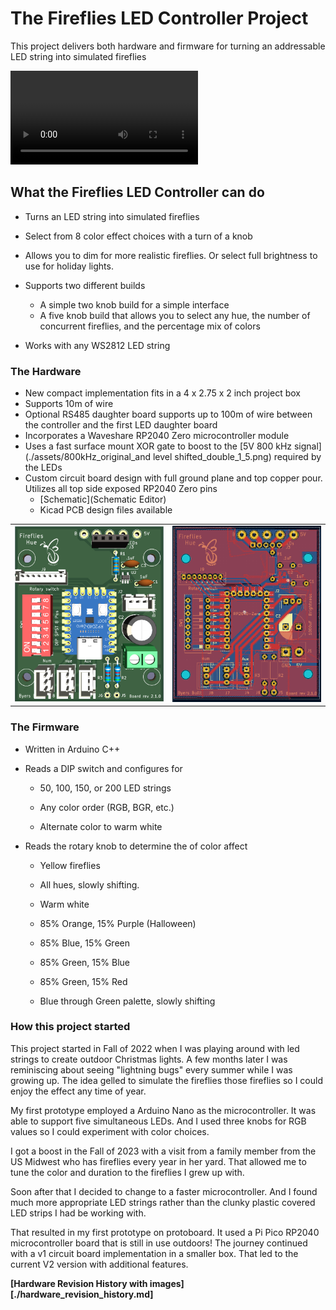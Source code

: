 # The Fireflies LED Controller Project

This project delivers both hardware and firmware for turning an addressable LED string into simulated fireflies

<video src="C:\git\fireflies_project\assets\IMG_0222.MOV"></video>

## What the Fireflies LED Controller can do
* Turns an LED string into simulated fireflies
* Select from 8 color effect choices with a turn of a knob
* Allows you to dim for more realistic fireflies. Or select full brightness to use for holiday lights.
* Supports two different builds
  * A simple two knob build for a simple interface
  * A five knob build that allows you to select any hue, the number of concurrent fireflies, and the percentage mix of colors

* Works with any WS2812 LED string



### The Hardware

* New compact implementation fits in a 4 x 2.75 x 2 inch project box
* Supports 10m of wire 
* Optional RS485 daughter board supports up to 100m of wire between the controller and the first LED daughter board
* Incorporates a Waveshare RP2040 Zero microcontroller module
* Uses a fast surface mount XOR gate to boost to the [5V 800 kHz signal](./assets/800kHz_original_and level shifted_double_1_5.png) required by the LEDs
* Custom circuit board design with full ground plane and top copper pour.  Utilizes all top side exposed RP2040 Zero pins
  * [Schematic](Schematic Editor)
  * Kicad PCB design files available

<table>
  <tr>
    <td>
    	<img src="./assets/Fireflies_2_1_0_board_3d.png"  alt="1" width = 400px >
	</td>
    <td>
    	<img src="./assets/Fireflies_hue_v2_1_0_top.png" alt="2" width = 400px >
    </td>
  </tr> 
</table>

### The Firmware

* Written in Arduino C++

* Reads a DIP switch and configures for

  * 50, 100, 150, or 200 LED strings

  * Any color order (RGB, BGR, etc.)

  * Alternate color to warm white

* Reads the rotary knob to determine the of color affect

  * Yellow fireflies

  * All hues, slowly shifting.

  * Warm white

  * 85% Orange, 15% Purple (Halloween)

  * 85% Blue, 15% Green

  * 85% Green, 15% Blue

  * 85% Green, 15% Red

  * Blue through Green palette, slowly shifting

### How this project started

This project started in Fall of 2022 when I was playing around with led strings to create outdoor Christmas lights.  A few months later I was reminiscing about seeing "lightning bugs" every summer while I was growing up.  The idea gelled to simulate the fireflies those fireflies so I could enjoy the effect any time of year.  

My first prototype employed a Arduino Nano as the microcontroller.  It was able to support five simultaneous LEDs.  And I used three knobs for RGB values so I could experiment with color choices.

I got a boost in the Fall of 2023 with a visit from a family member from the US Midwest who has fireflies every year in her yard.  That allowed me to tune the color and duration to the fireflies I grew up with.  

Soon after that I decided to change to a faster microcontroller.  And I found much more appropriate LED strings rather than the clunky plastic covered LED strips I had be working with.

That resulted in my first prototype on protoboard.  It used a Pi Pico RP2040 microcontroller board that is still in use outdoors!  The journey continued with a v1 circuit board implementation in a smaller box.  That led to the current V2 version with additional features.   

**[Hardware Revision History with images][./hardware_revision_history.md]**


